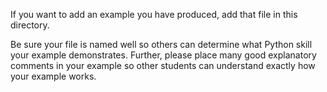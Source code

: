 If you want to add an example you have produced, add that file in this directory.

Be sure your file is named well so others can determine what Python skill your example demonstrates.  Further, please place many good explanatory comments in your example so other students can understand exactly how your example works.
